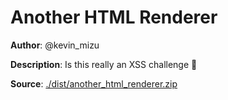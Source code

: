 # Another HTML Renderer

**Author**: @kevin_mizu

**Description**: Is this really an XSS challenge 🤔

**Source**: [./dist/another_html_renderer.zip](./dist/another_html_renderer.zip)
